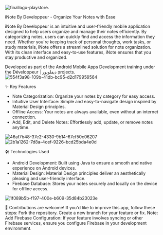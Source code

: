 ![finallogo-playstore](https://github.com/user-attachments/assets/89c04c98-7803-4209-9d84-adba3f0927f0).


iNote By Developpeur - Organize Your Notes with Ease

iNote By Developpeur is an intuitive and user-friendly mobile application designed to help users organize and manage their notes efficiently. By categorizing notes, users can quickly find and access the information they need. Whether you're keeping track of personal thoughts, work tasks, or study materials, iNote offers a streamlined solution for note organization. With its clean interface and easy-to-use features, iNote ensures that you stay productive and organized.

Developed as part of the Android Mobile Apps Development training under the Développeur | ديفلوبور projects.
![554f3a98-109b-41db-bc95-d2d179959564](https://github.com/user-attachments/assets/e2e89223-c754-4a90-a7ee-55b9a2350041)

✨ Key Features

- Note Categorization: Organize your notes by category for easy access.
- Intuitive User Interface: Simple and easy-to-navigate design inspired by Material Design principles.
- Offline Access: Your notes are always available, even without an internet connection.
- Add, Edit, and Delete Notes: Effortlessly add, update, or remove notes anytime.

![46af7b48-37e2-4330-9b14-67cf50c06207](https://github.com/user-attachments/assets/59eca6ba-ba94-4bf7-ad4d-ed030861478f)
![2b1a1262-7d8a-4cef-9226-bcd25bda4e0d](https://github.com/user-attachments/assets/b34b2594-41d6-425a-bd05-00aba1cb3bea)

🛠️ Technologies Used

- Android Development: Built using Java to ensure a smooth and native experience on Android devices.
- Material Design: Material Design principles deliver an aesthetically pleasing and user-friendly interface.
- Firebase Database: Stores your notes securely and locally on the device for offline access.

![1f089b5b-f197-400e-b609-35d84b23023e](https://github.com/user-attachments/assets/873f0212-4afc-492e-bfe9-ceefd48e0594)

🤝 Contributions are welcome! If you'd like to improve this app, follow these steps: Fork the repository. Create a new branch for your feature or fix.
Note: Add Firebase Configuration: If your feature involves syncing or other Firebase services, ensure you configure Firebase in your development environment.
